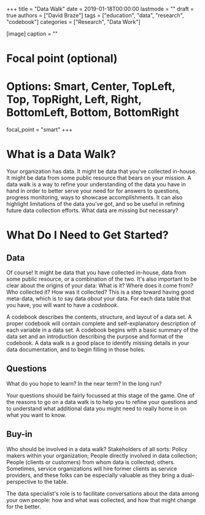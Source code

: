 +++
title = "Data Walk"
date = 2019-01-18T00:00:00
lastmode = ""
draft = true
authors = ["David Braze"]
tags = ["education", "data", "research", "codebook"]
categories = ["Research", "Data Work"]

[image]
  caption = ""
  # Focal point (optional)
  # Options: Smart, Center, TopLeft, Top, TopRight, Left, Right, BottomLeft, Bottom, BottomRight
  focal_point = "smart"
+++

# What is a Data Walk?

Your organization has data. It might be data that you've collected in-house. It might be data from some public resource that bears on your mission. A data walk is a way to refine your understanding of the data you have in hand in order to better serve your need for for answers to questions, progress monitoring, ways to showcase accomplishments. It can also highlight limitations of the data you've got, and so be useful in refining future data collection efforts. What data are missing but necessary?

# What Do I Need to Get Started?

## Data

Of course! It might be data that you have collected in-house, data from some public resource, or a combination of the two. It's also important to be clear about the origins of your data: What is it? Where does it come from?  Who collected it? How was it collected? This is a step toward having good meta-data, which is to say data *about* your data. For each data table that you have, you will want to have a *codebook*. 

A codebook describes the contents, structure, and layout of a data set. A proper codebook will contain complete and self-explanatory description of each variable in a data set. A codebook begins with a basic summary of the data set and an introduction describing the purpose and format of the codebook. A data walk is a good place to identify missing details in your data documentation, and to begin filling in those holes.

## Questions

What do you hope to learn? In the near term? In the long run? 

Your questions should be fairly focussed at this stage of the game. One of the reasons to go on a data walk is to help you to refine your questions and to understand what additional data you might need to really home in on what you want to know.

## Buy-in

Who should be involved in a data walk? Stakeholders of all sorts: Policy makers within your organization; People directly involved in data collection; People (clients or customers) from whom data is collected; others. Sometimes, service organizations will hire former clients as service providers, and these folks can be especially valuable as they bring a dual-perspective to the table.

The data specialist's role is to facilitate conversations about the data among your own people: how and what was collected, and how that might change for the better.
